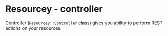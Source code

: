 # Resourcey - controller
Controller (`Resourcey::Controller` class) gives you ability to perform REST actions on your resources.
